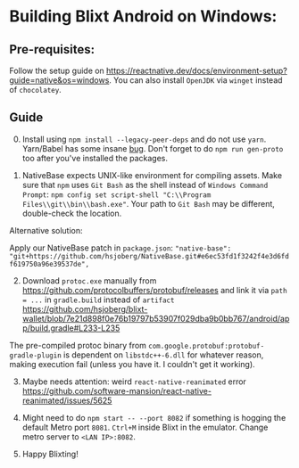 # Building Blixt Android on Windows:

## Pre-requisites:

Follow the setup guide on https://reactnative.dev/docs/environment-setup?guide=native&os=windows.
You can also install `OpenJDK` via `winget` instead of `chocolatey`.

## Guide

0. Install using `npm install --legacy-peer-deps` and do not use `yarn`. Yarn/Babel has some insane [bug](https://github.com/babel/babel/discussions/16255). Don't forget to do `npm run gen-proto` too after you've installed the packages.

1. NativeBase expects UNIX-like environment for compiling assets. Make sure that `npm` uses `Git Bash` as the shell instead of `Windows Command Prompt`:
`npm config set script-shell "C:\\Program Files\\git\\bin\\bash.exe"`.
Your path to `Git Bash` may be different, double-check the location.

Alternative solution:

Apply our NativeBase patch in `package.json`:
`"native-base": "git+https://github.com/hsjoberg/NativeBase.git#e6ec53fd1f3242f4e3d6fdf619750a96e39537de",`

2. Download `protoc.exe` manually from https://github.com/protocolbuffers/protobuf/releases and link it via `path = ...` in `gradle.build` instead of `artifact`
https://github.com/hsjoberg/blixt-wallet/blob/7e21d898f0e76b19797b53907f029dba9b0bb767/android/app/build.gradle#L233-L235

The pre-compiled protoc binary from `com.google.protobuf:protobuf-gradle-plugin` is dependent on `libstdc++-6.dll` for whatever reason, making execution fail (unless you have it. I couldn't get it working).

3. Maybe needs attention: weird `react-native-reanimated` error https://github.com/software-mansion/react-native-reanimated/issues/5625 

4. Might need to do `npm start -- --port 8082` if something is hogging the default Metro port `8081`. `Ctrl+M` inside Blixt in the emulator. Change metro server to `<LAN IP>:8082`.

5. Happy Blixting!
